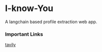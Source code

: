 # I-know-You
A langchain based profile extraction web app.




### Important Links

[tavily](https://app.tavily.com/home)
